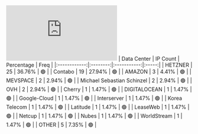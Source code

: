![Diagramm](https://github.com/111STAVR111/props/blob/main/Story/Decentralization/1/README.md)
| Data Center | IP Count | Percentage | Freq |
|:------------:|:--------:|:-----------:|:-----:|
| HETZNER | 25 | 36.76% | 🟢 |
| Contabo | 19 | 27.94% | 🟢 |
| AMAZON | 3 | 4.41% | 🟢 |
| MEVSPACE | 2 | 2.94% | 🟢 |
| Michael Sebastian Schinzel | 2 | 2.94% | 🟢 |
| OVH | 2 | 2.94% | 🟢 |
| Cherry | 1 | 1.47% | 🟢 |
| DIGITALOCEAN | 1 | 1.47% | 🟢 |
| Google-Cloud | 1 | 1.47% | 🟢 |
| Interserver | 1 | 1.47% | 🟢 |
| Korea Telecom | 1 | 1.47% | 🟢 |
| Latitude | 1 | 1.47% | 🟢 |
| LeaseWeb | 1 | 1.47% | 🟢 |
| Netcup | 1 | 1.47% | 🟢 |
| Nubes | 1 | 1.47% | 🟢 |
| WorldStream | 1 | 1.47% | 🟢 |
| OTHER | 5 | 7.35% | 🟢 |